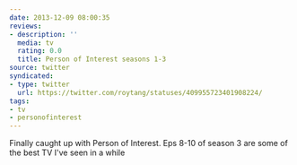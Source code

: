 ```yaml
---
date: 2013-12-09 08:00:35
reviews:
- description: ''
  media: tv
  rating: 0.0
  title: Person of Interest seasons 1-3
source: twitter
syndicated:
- type: twitter
  url: https://twitter.com/roytang/statuses/409955723401908224/
tags:
- tv
- personofinterest
---
```


Finally caught up with Person of Interest. Eps 8-10 of season 3 are some of the best TV I've seen in a while